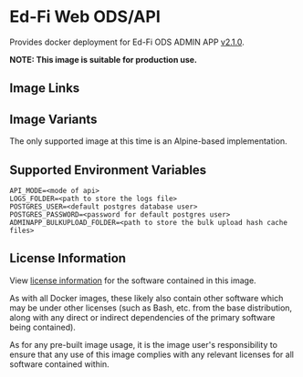 # Ed-Fi Web ODS/API

Provides docker deployment for Ed-Fi ODS ADMIN APP [v2.1.0](https://techdocs.ed-fi.org/pages/viewpage.action?pageId=83788284).

**NOTE: This image is suitable for production use.**

## Image Links

## Image Variants

The only supported image at this time is an Alpine-based implementation.

## Supported Environment Variables

```
API_MODE=<mode of api>
LOGS_FOLDER=<path to store the logs file>
POSTGRES_USER=<default postgres database user>
POSTGRES_PASSWORD=<password for default postgres user>
ADMINAPP_BULKUPLOAD_FOLDER=<path to store the bulk upload hash cache files>
```

## License Information

View [license information](https://github.com/Ed-Fi-Alliance-OSS/Ed-Fi-ODS-Docker/blob/main/LICENSE) for the software contained in this image.

As with all Docker images, these likely also contain other software which may be under other licenses (such as Bash, etc. from the base distribution, along with any direct or indirect dependencies of the primary software being contained).

As for any pre-built image usage, it is the image user's responsibility to ensure that any use of this image complies with any relevant licenses for all software contained within.
